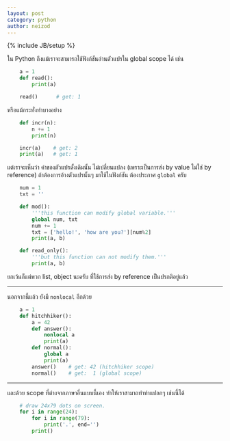 ```yaml
---
layout: post
category: python
author: neizod
---
```

{% include JB/setup %}

ใน Python ถึงแม้เราจะสามารถใช้ฟังก์ชันอ่านตัวแปรใน global scope ได้ เช่น

```python
    a = 1
    def read():
        print(a)

    read()      # get: 1
```

หรือแม้กระทั่งทำบางอย่าง

```python
    def incr(n):
        n += 1
        print(n)

    incr(a)    # get: 2
    print(a)   # get: 1
```

แต่เราจะเห็นว่า ค่าของตัวแปรดั้งเดิมนั้น ไม่เปลี่ยนแปลง (เพราะเป็นการส่ง by value ไม่ใช่ by reference) ถ้าต้องการอ้างตัวแปรนั้นๆ มาใช้ในฟังก์ชัน ต้องประกาศ `global` ครับ

```python
    num = 1
    txt = ''

    def mod():
        '''this function can modify global variable.'''
        global num, txt
        num += 1
        txt = ['hello!', 'how are you?'][num%2]
        print(a, b)

    def read_only():
        '''but this function can not modify them.'''
        print(a, b)
```

ยกเว้นก็แต่พวก list, object นะครับ ที่ใช้การส่ง by reference เป็นปรกติอยู่แล้ว

---

นอกจากนี้แล้ว ยังมี `nonlocal` อีกด้วย

```python
    a = 1
    def hitchhiker():
        a = 42
        def answer():
            nonlocal a
            print(a)
        def normal():
            global a
            print(a)
        answer()    # get: 42 (hitchhiker scope)
        normal()    # get:  1 (global scope)
```

---

และด้วย scope ที่ต่างจากภาษาอื่นแบบนี้เอง ทำให้เราสามาถทำท่าแปลกๆ เช่นนี้ได้

```python
    # draw 24x79 dots on screen.
    for i in range(24):
        for i in range(79):
            print('.', end='')
        print()
```
